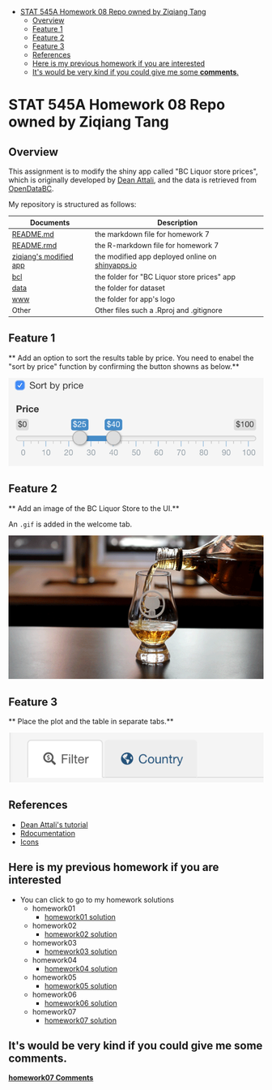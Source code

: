 -   [STAT 545A Homework 08 Repo owned by Ziqiang Tang](#stat-545a-homework-08-repo-owned-by-ziqiang-tang)
    -   [Overview](#overview)
    -   [Feature 1](#feature-1)
    -   [Feature 2](#feature-2)
    -   [Feature 3](#feature-3)
    -   [References](#references)
    -   [Here is my previous homework if you are interested](#here-is-my-previous-homework-if-you-are-interested)
    -   [It's would be very kind if you could give me some **comments**.](#its-would-be-very-kind-if-you-could-give-me-some-comments.)

STAT 545A Homework 08 Repo owned by Ziqiang Tang
================================================

Overview
--------

This assignment is to modify the shiny app called "BC Liquor store prices", which is originally developed by [Dean Attali](https://github.com/daattali/shiny-server/tree/master/bcl), and the data is retrieved from [OpenDataBC](https://www.opendatabc.ca/dataset/bc-liquor-store-product-price-list-current-prices).

My repository is structured as follows:

| Documents                                                                                  | Description                                                                  |
|--------------------------------------------------------------------------------------------|------------------------------------------------------------------------------|
| [README.md](https://github.com/STAT545-UBC-students/hw08-ziqiangt/blob/master/README.md)   | the markdown file for homework 7                                             |
| [README.rmd](https://github.com/STAT545-UBC-students/hw08-ziqiangt/blob/master/README.Rmd) | the R-markdown file for homework 7                                           |
| [ziqiang's modified app](https://ziqiangt.shinyapps.io/BC_liquor_app/)                     | the modified app deployed online on [shinyapps.io](http://www.shinyapps.io/) |
| [bcl](https://github.com/STAT545-UBC-students/hw08-ziqiangt/tree/master/bcl)               | the folder for "BC Liquor store prices" app                                  |
| [data](https://github.com/STAT545-UBC-students/hw08-ziqiangt/tree/master/bcl/data)         | the folder for dataset                                                       |
| [www](https://github.com/STAT545-UBC-students/hw08-ziqiangt/tree/master/bcl/www)           | the folder for app's logo                                                    |
| Other                                                                                      | Other files such a .Rproj and .gitignore                                     |

Feature 1
---------

\*\* Add an option to sort the results table by price. You need to enabel the "sort by price" function by confirming the button showns as below.\*\*

![](./image/sort_by_price.png)

Feature 2
---------

\*\* Add an image of the BC Liquor Store to the UI.\*\*

An `.gif` is added in the welcome tab.

![](./bcl/www/logo.gif)

Feature 3
---------

\*\* Place the plot and the table in separate tabs.\*\*

![](./image/tapsetPanel.png)

References
----------

-   [Dean Attali's tutorial](http://deanattali.com/blog/building-shiny-apps-tutorial/)
-   [Rdocumentation](https://www.rdocumentation.org/)
-   [Icons](http://fontawesome.io/icons/)

Here is my previous homework if you are interested
--------------------------------------------------

-   You can click to go to my homework solutions
    -   homework01
        -   [homework01 solution](https://github.com/STAT545-UBC-students/hw01-ziqiangt)
    -   homework02
        -   [homework02 solution](https://github.com/STAT545-UBC-students/hw02-ziqiangt)
    -   homework03
        -   [homework03 solution](https://github.com/STAT545-UBC-students/hw03-ziqiangt)
    -   homework04
        -   [homework04 solution](https://github.com/STAT545-UBC-students/hw04-ziqiangt)
    -   homework05
        -   [homework05 solution](https://github.com/STAT545-UBC-students/hw05-ziqiangt)
    -   homework06
        -   [homework06 solution](https://github.com/STAT545-UBC-students/hw06-ziqiangt)
    -   homework07
        -   [homework07 solution](https://github.com/STAT545-UBC-students/hw07-ziqiangt)

It's would be very kind if you could give me some **comments**.
---------------------------------------------------------------

**[homework07 Comments](https://github.com/STAT545-UBC-students/hw08-ziqiangt/issues)**
